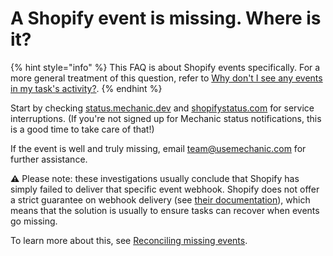 # A Shopify event is missing. Where is it?

{% hint style="info" %}
This FAQ is about Shopify events specifically. For a more general treatment of this question, refer to [Why don't I see any events in my task's activity?](why-dont-i-see-any-events-in-my-tasks-activity.md).
{% endhint %}

Start by checking [status.mechanic.dev](https://status.mechanic.dev/) and [shopifystatus.com](https://shopifystatus.com/) for service interruptions. (If you're not signed up for Mechanic status notifications, this is a good time to take care of that!)

If the event is well and truly missing, email [team@usemechanic.com](mailto:team@usemechanic.com) for further assistance.

**⚠️** Please note: these investigations usually conclude that Shopify has simply failed to deliver that specific event webhook. Shopify does not offer a strict guarantee on webhook delivery (see [their documentation](https://shopify.dev/apps/webhooks#implement-reconciliation-jobs)), which means that the solution is usually to ensure tasks can recover when events go missing.

To learn more about this, see [Reconciling missing events](../core/shopify/events/reconciling-missing-events.md).
